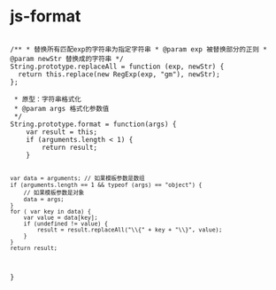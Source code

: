 # js-format

<code>
/** * 替换所有匹配exp的字符串为指定字符串 * @param exp 被替换部分的正则 * @param newStr 替换成的字符串 */
String.prototype.replaceAll = function (exp, newStr) {
  return this.replace(new RegExp(exp, "gm"), newStr);
};
</code>
<code>
 * 原型：字符串格式化
 * @param args 格式化参数值
 */
String.prototype.format = function(args) {
    var result = this;
    if (arguments.length < 1) {
        return result;
    }
 
    var data = arguments; // 如果模板参数是数组
    if (arguments.length == 1 && typeof (args) == "object") {
        // 如果模板参数是对象
        data = args;
    }
    for ( var key in data) {
        var value = data[key];
        if (undefined != value) {
            result = result.replaceAll("\\{" + key + "\\}", value);
        }
    }
    return result;
}
</code>